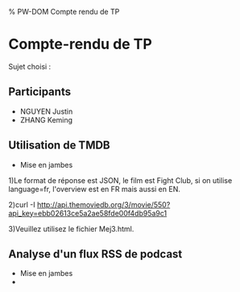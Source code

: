 % PW-DOM  Compte rendu de TP

# Compte-rendu de TP

Sujet choisi : 

## Participants 

* NGUYEN Justin
* ZHANG Keming


## Utilisation de TMDB
* Mise en jambes

1)Le format de réponse est JSON, le film est Fight Club, si on utilise language=fr, l'overview est en FR mais aussi en EN.

2)curl -I http://api.themoviedb.org/3/movie/550?api_key=ebb02613ce5a2ae58fde00f4db95a9c1

3)Veuillez utilisez le fichier Mej3.html.

## Analyse d'un flux RSS de podcast
* Mise en jambes
*
